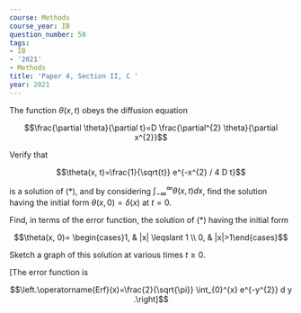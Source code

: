 ```yaml
---
course: Methods
course_year: IB
question_number: 50
tags:
- IB
- '2021'
- Methods
title: 'Paper 4, Section II, C '
year: 2021
---
```




The function $\theta(x, t)$ obeys the diffusion equation

$$\frac{\partial \theta}{\partial t}=D \frac{\partial^{2} \theta}{\partial x^{2}}$$

Verify that

$$\theta(x, t)=\frac{1}{\sqrt{t}} e^{-x^{2} / 4 D t}$$

is a solution of $(*)$, and by considering $\int_{-\infty}^{\infty} \theta(x, t) d x$, find the solution having the initial form $\theta(x, 0)=\delta(x)$ at $t=0$.

Find, in terms of the error function, the solution of $(*)$ having the initial form

$$\theta(x, 0)= \begin{cases}1, & |x| \leqslant 1 \\ 0, & |x|>1\end{cases}$$

Sketch a graph of this solution at various times $t \geqslant 0$.

[The error function is

$$\left.\operatorname{Erf}(x)=\frac{2}{\sqrt{\pi}} \int_{0}^{x} e^{-y^{2}} d y .\right]$$